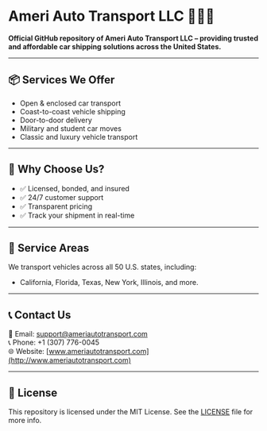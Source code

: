 # Ameri Auto Transport LLC 🚗🇺🇸

**Official GitHub repository of Ameri Auto Transport LLC – providing trusted and affordable car shipping solutions across the United States.**

---

## 📦 Services We Offer
- Open & enclosed car transport
- Coast-to-coast vehicle shipping
- Door-to-door delivery
- Military and student car moves
- Classic and luxury vehicle transport

---

## 💼 Why Choose Us?
- ✅ Licensed, bonded, and insured
- ✅ 24/7 customer support
- ✅ Transparent pricing
- ✅ Track your shipment in real-time

---

## 📍 Service Areas
We transport vehicles across all 50 U.S. states, including:
- California, Florida, Texas, New York, Illinois, and more.

---

## 📞 Contact Us
📧 Email: support@ameriautotransport.com  
📞 Phone: +1 (307) 776-0045  
🌐 Website: [www.ameriautotransport.com](http://www.ameriautotransport.com)

---

## 🔐 License
This repository is licensed under the MIT License. See the [LICENSE](LICENSE) file for more info.
